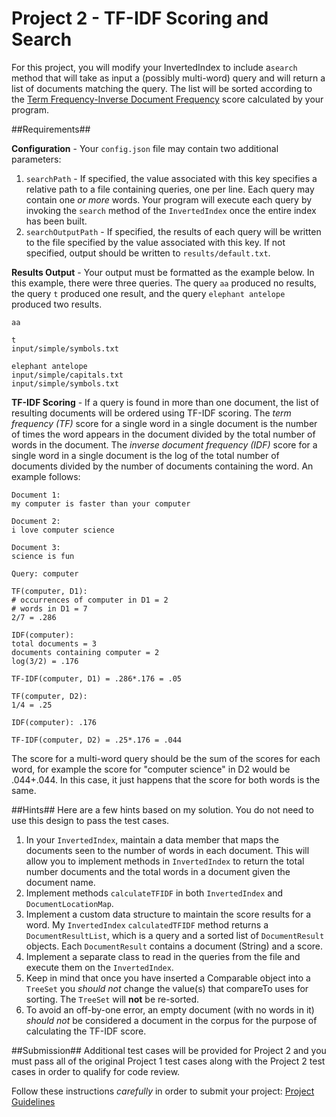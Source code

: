 Project 2 - TF-IDF Scoring and Search
==========================

For this project, you will modify your InvertedIndex to include a`search` method that will take as input a (possibly multi-word) query and will return a list of documents matching the query. The list will be sorted according to the [Term Frequency-Inverse Document Frequency](http://www.tfidf.com/) score calculated by your program.

##Requirements##

**Configuration** - Your `config.json` file may contain two additional parameters:

1. `searchPath` - If specified, the value associated with this key specifies a relative path to a file containing queries, one per line. Each query may contain one *or more* words. Your program will execute each query by invoking the `search` method of the `InvertedIndex` once the entire index has been built.
2. `searchOutputPath` - If specified, the results of each query will be written to the file specified by the value associated with this key. If not specified, output should be written to `results/default.txt`.

**Results Output** - Your output must be formatted as the example below. In this example, there were three 	queries. The query `aa` produced no results, the query `t` produced one result, and the query `elephant antelope` produced two results.

```
aa

t
input/simple/symbols.txt

elephant antelope
input/simple/capitals.txt
input/simple/symbols.txt
```

**TF-IDF Scoring** -  If a query is found in more than one document, the list of resulting documents will be ordered using TF-IDF scoring. The *term frequency (TF)* score for a single word in a single document is the number of times the word appears in the document divided by the total number of words in the document. The *inverse document frequency (IDF)* score for a single word in a single document is the log of the total number of documents divided by the number of documents containing the word. An example follows:

```
Document 1:
my computer is faster than your computer

Document 2:
i love computer science

Document 3:
science is fun

```
```
Query: computer

TF(computer, D1):
# occurrences of computer in D1 = 2
# words in D1 = 7
2/7 = .286

IDF(computer):
total documents = 3
documents containing computer = 2
log(3/2) = .176

TF-IDF(computer, D1) = .286*.176 = .05

TF(computer, D2):
1/4 = .25

IDF(computer): .176

TF-IDF(computer, D2) = .25*.176 = .044

```
The score for a multi-word query should be the sum of the scores for each word, for example the score for "computer science" in D2 would be .044+.044. In this case, it just happens that the score for both words is the same.


##Hints##
 Here are a few hints based on my solution. You do not need to use this design to pass the test cases.
 
 1. In your `InvertedIndex`, maintain a data member that maps the documents seen to the number of words in each document. This will allow you to implement methods in `InvertedIndex` to return the total number documents and the total words in a document given the document name.
 2. Implement methods `calculateTFIDF` in both `InvertedIndex` and `DocumentLocationMap`. 
 3. Implement a custom data structure to maintain the score results for a word. My `InvertedIndex` `calculatedTFIDF` method returns a `DocumentResultList`, which is a query and a sorted list of `DocumentResult` objects. Each `DocumentResult` contains a document (String) and a score.
 4. Implement a separate class to read in the queries from the file and execute them on the `InvertedIndex`.
 5. Keep in mind that once you have inserted a Comparable object into a `TreeSet` you *should not* change the value(s) that compareTo uses for sorting. The `TreeSet` will **not** be re-sorted.
 6. To avoid an off-by-one error, an empty document (with no words in it) *should not* be considered a document in the corpus for the purpose of calculating the TF-IDF score.
 
##Submission##
Additional test cases will be provided for Project 2 and you must pass all of the original Project 1 test cases along with the Project 2 test cases in order to qualify for code review.

Follow these instructions *carefully* in order to submit your project: [Project Guidelines](https://github.com/CS212-S15/lectures/blob/master/Notes/projectguidelines.md)
